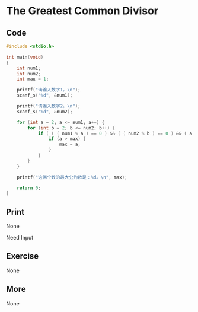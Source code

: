 # The Greatest Common Divisor

## Code

```C
#include <stdio.h>

int main(void)
{
	int num1;
	int num2;
	int max = 1;

	printf("请输入数字1。\n");
	scanf_s("%d", &num1);

	printf("请输入数字2。\n");
	scanf_s("%d", &num2);

	for (int a = 2; a <= num1; a++) {
		for (int b = 2; b <= num2; b++) {
			if ( ( ( num1 % a ) == 0 ) && ( ( num2 % b ) == 0 ) && ( a == b ) ) {
				if (a > max) {
					max = a;
				}
			}
		}
	}

	printf("这俩个数的最大公约数是：%d。\n", max);

	return 0;
}
```

## Print

None

Need Input

## Exercise

None

## More

None

